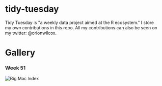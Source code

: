 # tidy-tuesday

Tidy Tuesday is "a weekly data project aimed at the R ecosystem." I store my own contributions in this repo. All my contributions can also be seen on my twitter: @orionwilcox.


# Gallery

### Week 51
![Big Mac Index](https://github.com/orionsbelt11/tidy-tuesday/blob/main/bigmacs.png)
